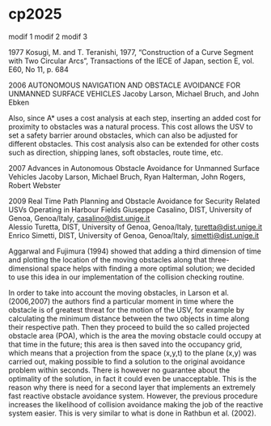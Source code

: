 # cp2025

modif 1
modif 2
modif 3

1977
Kosugi, M. and T. Teranishi, 1977, 
“Construction of a Curve Segment with Two Circular Arcs”,
 Transactions of the IECE of Japan, section E, vol. E60, No 11, p. 684 

2006
AUTONOMOUS NAVIGATION AND OBSTACLE AVOIDANCE FOR UNMANNED SURFACE VEHICLES
Jacoby Larson, Michael Bruch, and John Ebken 

 Also, since A* uses a cost analysis at each step, inserting an added cost for proximity to obstacles was a natural process. 
 This cost allows the USV to set a safety barrier around obstacles, which can also be adjusted for different obstacles.
 This cost analysis also can be extended for other costs such as direction, shipping lanes, soft obstacles, route time, etc. 
 
 

2007
Advances in Autonomous Obstacle Avoidance for Unmanned Surface Vehicles 
Jacoby Larson, Michael Bruch, Ryan Halterman, John Rogers, Robert Webster


2009
Real Time Path Planning and Obstacle Avoidance for Security Related USVs Operating in Harbour Fields
Giuseppe Casalino, DIST, University of Genoa, Genoa/Italy, casalino@dist.unige.it  
Alessio Turetta, DIST, University of Genoa, Genoa/Italy, turetta@dist.unige.it  
Enrico Simetti, DIST, University of Genoa, Genoa/Italy, simetti@dist.unige.it  

Aggarwal and Fujimura (1994) showed that adding a third dimension of time 
and plotting the location of the moving obstacles along that three-dimensional space 
helps with finding a more optimal solution;
we decided to use this idea in our implementation of the collision checking routine.  

In order to take into account the moving obstacles, 
in Larson et al. (2006,2007) the authors find a particular moment in time 
where the obstacle is of greatest threat for the motion of the USV, 
for example by calculating the minimum distance between the two objects in time along their respective path. 
Then they proceed to build the so called projected obstacle area (POA), 
which is the area the moving obstacle could occupy at that time in the future; 
this area is then saved into the occupancy grid, 
which means that a projection from the space (x,y,t) to the plane (x,y) was carried out, 
making possible to find a solution to the original avoidance problem within seconds. 
There is however no guarantee about the optimality of the solution, in fact it could even be unacceptable. 
This is the reason why there is need for a second layer that implements an extremely fast reactive obstacle avoidance system. 
However, the previous procedure increases the likelihood of collision avoidance making the job of the reactive system easier. 
This is very similar to what is done in Rathbun et al. (2002). 